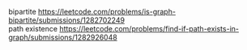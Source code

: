 bipartite https://leetcode.com/problems/is-graph-bipartite/submissions/1282702249
<br>
path existence https://leetcode.com/problems/find-if-path-exists-in-graph/submissions/1282926048
<br>

